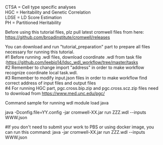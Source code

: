 CTSA = Cell type specific analyses  
HGC = Heritability and Genetic Correlation  
LDSE = LD Score Estimation  
PH = Partitioned Heritability  

Before using this tutorial files, plz pull latest cromwell files from here: https://github.com/broadinstitute/cromwell/releases 

You can download and run "tutorial_preparation" part to prepare all files necessary for running this tutorial.  
#1 Before running .wdl files, download coordinate .wdl from task file :https://github.com/leebio14/ldsc_wdl_workflow/tree/master/tasks   
#2 Remember to change import "address" in order to make workflow recognize coordinate local task.wdl.  
#3 Remember to modify input.json files in order to make workflow find correct address of input files and output files  
#4 For running HGC part, pgc.cross.bip.zip and pgc.cross.scz.zip files need to download from https://www.med.unc.edu/pgc/   

Command sample for running wdl
module load java

java -Dconfig.file=YY.config -jar cromwell-XX.jar run ZZZ.wdl --inputs WWW.json

#If you don't need to submit your work to PBS or using docker image, you can run this command:
java -jar cromwell-XX.jar run ZZZ.wdl --inputs WWW.json


